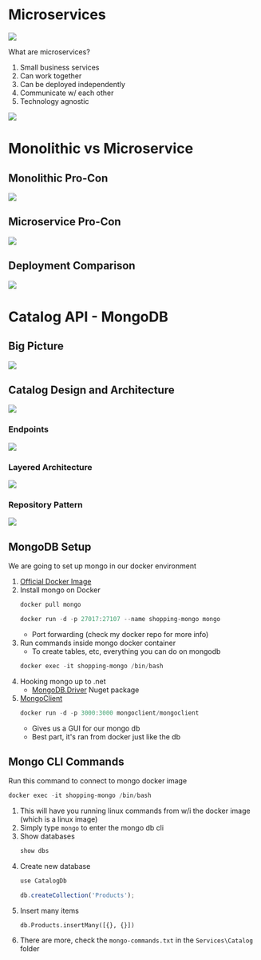 # Microservices

![](images/mservice-overview.png)

What are microservices?

1. Small business services
1. Can work together
1. Can be deployed independently
1. Communicate w/ each other
1. Technology agnostic

![](images/mservice-characteristic.png)

# Monolithic vs Microservice

## Monolithic Pro-Con

![](images/monolithic-pro-con.png)

## Microservice Pro-Con

![](images/mservice-pro-con.png)

## Deployment Comparison

![](images/deploy-compare.png)

# Catalog API - MongoDB

## Big Picture

![](images/big-picture.png)

## Catalog Design and Architecture

![](images/catalog/overview.png)

### Endpoints

![](images/catalog/endpoints.png)

### Layered Architecture

![](images/catalog/layered-arch.png)

### Repository Pattern

![](images/catalog/repo-pattern.png)

## MongoDB Setup

We are going to set up mongo in our docker environment

1. [Official Docker Image](https://hub.docker.com/_/mongo)
1. Install mongo on Docker
   ```ps1
   docker pull mongo
   ```
   ```ps1
   docker run -d -p 27017:27107 --name shopping-mongo mongo
   ```
   - Port forwarding (check my docker repo for more info)
1. Run commands inside mongo docker container
   - To create tables, etc, everything you can do on mongodb
   ```ps1
   docker exec -it shopping-mongo /bin/bash
   ```
1. Hooking mongo up to .net
   - [MongoDB.Driver](https://www.nuget.org/packages/MongoDB.Driver/) Nuget package
1. [MongoClient](https://hub.docker.com/r/mongoclient/mongoclient)
   ```ps1
   docker run -d -p 3000:3000 mongoclient/mongoclient
   ```
   - Gives us a GUI for our mongo db
   - Best part, it's ran from docker just like the db

## Mongo CLI Commands

Run this command to connect to mongo docker image

```ps1
docker exec -it shopping-mongo /bin/bash
```

1. This will have you running linux commands from w/i the docker image (which is a linux image)
1. Simply type `mongo` to enter the mongo db cli
1. Show databases
   ```js
   show dbs
   ```
1. Create new database
   ```js
   use CatalogDb
   ```
   ```js
   db.createCollection('Products');
   ```
1. Insert many items
   ```mongo
   db.Products.insertMany([{}, {}])
   ```
1. There are more, check the `mongo-commands.txt` in the `Services\Catalog` folder
